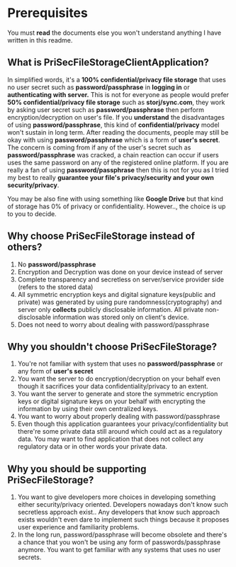 # Prerequisites
You must **read** the documents else you won't understand anything I have written in this readme.

## What is PriSecFileStorageClientApplication?
In simplified words, it's a **100% confidential/privacy file storage** that uses no user secret such as **password/passphrase** in **logging in** or **authenticating with server.**
This is not for everyone as people would prefer **50% confidential/privacy file storage** such as **storj/sync.com**, they work by asking user secret such as
**password/passphrase** then perform encryption/decryption on user's file. If you **understand** the disadvantages of using **password/passphrase**, this kind of
**confidential/privacy** model won't sustain in long term. After reading the documents, people may still be okay with using **password/passphrase** which is a form of
**user's secret**. The concern is coming from if any of the user's secret such as **password/passphrase** was cracked, a chain reaction can occur if users uses the same
password on any of the registered online platform. If you are really a fan of using **password/passphrase** then this is not for you as I tried my best to
really **guarantee your file's privacy/security and your own security/privacy**.

You may be also fine with using something like **Google Drive** but that kind of storage has 0% of privacy or confidentiality. However.., the choice is up to you to decide.

## Why choose PriSecFileStorage instead of others?
1. No **password/passphrase**
2. Encryption and Decryption was done on your device instead of server
3. Complete transparency and secretless on server/service provider side (refers to the stored data)
4. All symmetric encryption keys and digital signature keys(public and private) was generated by using pure randomness(cryptography) and server only **collects**
publicly disclosable information. All private non-disclosable information was stored only on client's device.
5. Does not need to worry about dealing with password/passphrase

## Why you shouldn't choose PriSecFileStorage?
1. You're not familiar with system that uses no **password/passphrase** or any form of **user's secret**
2. You want the server to do encryption/decryption on your behalf even though it sacrifices your data confidentiality/privacy to an extent.
3. You want the server to generate and store the symmetric encryption keys or digital signature keys on your behalf with encrypting the information by using their own centralized keys.
4. You want to worry about properly dealing with password/passphrase
5. Even though this application guarantees your privacy/confidentiality but there're some private data still around which could act as a regulatory data. You may want to find
application that does not collect any regulatory data or in other words your private data.

## Why you should be supporting PriSecFileStorage?
1. You want to give developers more choices in developing something either security/privacy oriented. Developers nowadays don't know such secretless approach exist.. Any
developers that know such approach exists wouldn't even dare to implement such things because it proposes user experience and familiarity problems.
2. In the long run, password/passphrase will become obsolete and there's a chance that you won't be using any form of passwords/passphrase anymore. You want to get familiar
with any systems that uses no user secrets.
